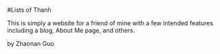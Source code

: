 #Lists of Thanh

This is simply a website for a friend of mine with a few intended features including a blog, About Me page, and others. 

by Zhaonan Guo